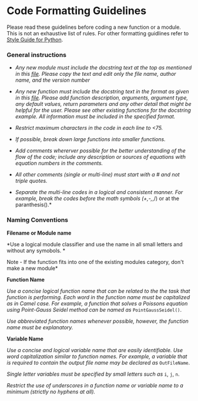 # Code Formatting Guidelines

Please read these guidelines before coding a new function or a module. This is not an exhaustive list of rules. For other formatting guidlines refer to [Style Guide for Python](https://www.python.org/dev/peps/pep-0008/).

### General instructions

* *Any new module must include the docstring text at the top as mentioned in this [file](https://github.com/vxsharma-14/project-NAnPack/blob/main/docs/mod_top_text.txt). Please copy the text and edit only the file name, author name, and the version number*

* *Any new function must include the docstring text in the format as given in this [file](https://github.com/vxsharma-14/project-NAnPack/blob/main/docs/f_descript_format.txt). Please add function description, arguments, argument type, any default values, return parameters and any other detail that might be  helpful for the user. Please see other existing functions for the docstring example. All information must be included in the specified format.*

* *Restrict maximum characters in the code in each line to <75.*

* *If possible, break down large functions into smaller functions.*

* *Add comments whererver possible for the better understanding of the flow of the code; include any description or sources of equations with equation numbers in the comments.*

* *All other comments (single or multi-line) must start with a # and not triple quotes.*

* *Separate the multi-line codes in a logical and consistent manner. For example, break the codes before the math symbols (+,-,*,/) or at the paranthesis().*

### Naming Conventions

**Filename or Module name**  

*Use a logical module classifier and use the name in all small letters and without any symobols. *  

Note - If the function fits into one of the existing modules category, don't make a new module*

**Function Name**  

*Use a concise logical function name that can be related to the the task that function is performing.  Each word in the function name must be capitalized as in Camel case. For example, a function that solves a Poissons equation using Point-Gauss Seidel method can be named as* `PointGaussSeidel()`.

*Use abbreviated function names whenever possible, however, the function name must be explanatory.*

**Variable Name**

*Use a concise and logical variable name that are easily identifiable. Use word capitalization similar to function names. For example, a variable that is required to contain the output file name may be declared as* `OutFileName`.

*Single letter variables must be specified by small letters such as* `i`, `j`, `n`.

*Restrict the use of underscores in a function name or variable name to a minimum (strictly no hyphens at all).*




